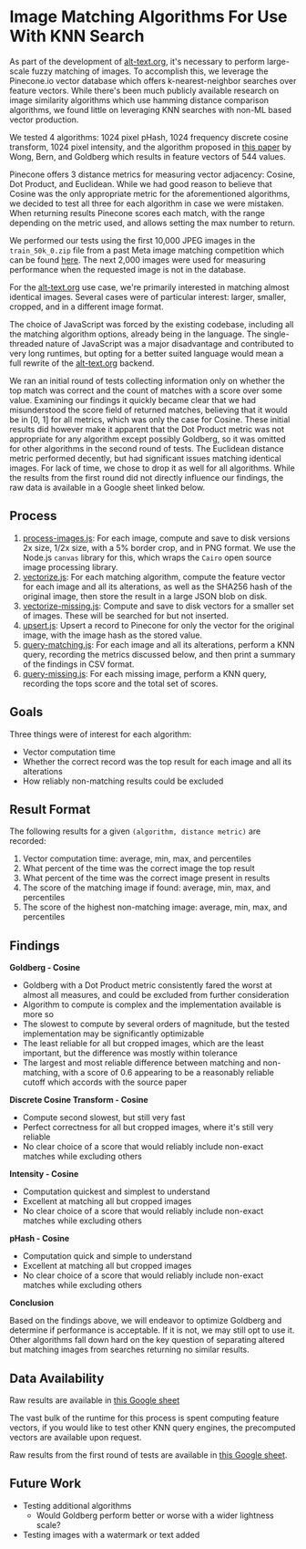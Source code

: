 Image Matching Algorithms For Use With KNN Search
=================================================

As part of the development of [alt-text.org](https://alt-text.org), it's necessary to perform large-scale
fuzzy matching of images. To accomplish this, we leverage the Pinecone.io
vector database which offers k-nearest-neighbor searches over feature vectors.
While there's been much publicly available research on image similarity algorithms
which use hamming distance comparison algorithms, we found little on leveraging 
KNN searches with non-ML based vector production.

We tested 4 algorithms: 1024 pixel pHash, 1024 frequency discrete cosine transform,
1024 pixel intensity, and the algorithm proposed in 
[this paper](https://citeseerx.ist.psu.edu/viewdoc/download?doi=10.1.1.104.2585&rep=rep1&type=pdf)
by Wong, Bern, and Goldberg which results in feature vectors of 544 values.

Pinecone offers 3 distance metrics for measuring vector adjacency: Cosine, Dot Product,
and Euclidean. While we had good reason to believe that Cosine was the only appropriate
metric for the aforementioned algorithms, we decided to test all three for each
algorithm in case we were mistaken. When returning results Pinecone scores each match, with the range depending
on the metric used, and allows setting the max number to return.

We performed our tests using the first 10,000 JPEG images in the `train_50k_0.zip` file from a
past Meta image matching competition which can be found
[here](https://ai.facebook.com/datasets/disc21-downloads/). The next 2,000 images were used for measuring performance
when the requested image is not in the database.

For the [alt-text.org](https://alt-text.org) use case, we're primarily interested in matching
almost identical images. Several cases were of particular interest: larger, smaller, cropped,
and in a different image format.

The choice of JavaScript was forced by the existing codebase, including all the matching algorithm options,
already being in the language. The single-threaded nature of JavaScript was a major disadvantage and contributed
to very long runtimes, but opting for a better suited language would mean a full rewrite of the 
[alt-text.org](https://alt-text.org) backend.

We ran an initial round of tests collecting information only on whether the top match was correct and the count of 
matches with a score over some value. Examining our findings it quickly became clear that we had misunderstood the 
score field of returned matches, believing that it would be in [0, 1] for all metrics, which was only the case for
Cosine. These initial results did however make it apparent that the Dot Product metric was not appropriate for any 
algorithm except possibly Goldberg,  so it was omitted for other algorithms in the second round of tests. The Euclidean
distance metric performed decently, but had significant issues matching identical images. For lack of time, we chose to
drop it as well for all algorithms. While the results from the first round did not directly influence our findings, 
the raw data is available in a Google sheet linked below.


Process
-------

1. [process-images.js](process-images.js): For each image, compute and save to disk versions 2x size, 1/2x size,
   with a 5% border crop, and in PNG format. We use the Node.js `canvas` library for this, which wraps 
   the `Cairo` open source image processing library.
2. [vectorize.js](vectorize.js): For each matching algorithm, compute the feature vector for each image and
   all its alterations, as well as the SHA256 hash of the original image, then store the result in a large JSON 
   blob on disk.
3. [vectorize-missing.js](vectorize-missing.js): Compute and save to disk vectors for a smaller set of images. These 
   will be searched for but not inserted.
4. [upsert.js](upsert.js): Upsert a record to Pinecone for only the vector for the original image, with the image hash
   as the stored value.
5. [query-matching.js](query-matching.js): For each image and all its alterations, perform a KNN query, recording
   the metrics discussed below, and then print a summary of the findings in CSV format.
6. [query-missing.js](query-missing.js): For each missing image, perform a KNN query, recording the tops score and the
   total set of scores.


Goals
-----

Three things were of interest for each algorithm:

- Vector computation time 
- Whether the correct record was the top result for each image and all its alterations
- How reliably non-matching results could be excluded


Result Format
-------------

The following results for a given `(algorithm, distance metric)` are recorded:

1. Vector computation time: average, min, max, and percentiles
2. What percent of the time was the correct image the top result
3. What percent of the time was the correct image present in results
4. The score of the matching image if found: average, min, max, and percentiles
5. The score of the highest non-matching image: average, min, max, and percentiles

Findings
--------

**Goldberg - Cosine**
- Goldberg with a Dot Product metric consistently fared the worst at almost all measures, and could be excluded
  from further consideration
- Algorithm to compute is complex and the implementation available is more so
- The slowest to compute by several orders of magnitude, but the tested implementation may be significantly optimizable
- The least reliable for all but cropped images, which are the least important, but the difference was 
  mostly within tolerance
- The largest and most reliable difference between matching and non-matching, with a score of 0.6 appearing to be a
  reasonably reliable cutoff which accords with the source paper

**Discrete Cosine Transform - Cosine**
- Compute second slowest, but still very fast
- Perfect correctness for all but cropped images, where it's still very reliable
- No clear choice of a score that would reliably include non-exact matches while excluding others

**Intensity - Cosine**
- Computation quickest and simplest to understand
- Excellent at matching all but cropped images
- No clear choice of a score that would reliably include non-exact matches while excluding others

**pHash - Cosine**
- Computation quick and simple to understand
- Excellent at matching all but cropped images
- No clear choice of a score that would reliably include non-exact matches while excluding others

**Conclusion**

Based on the findings above, we will endeavor to optimize Goldberg and determine if performance is acceptable. If it is
not, we may still opt to use it. Other algorithms fall down hard on the key question of separating altered but matching 
images from searches returning no similar results.

Data Availability
-----------------

Raw results are available in
[this Google sheet](https://docs.google.com/spreadsheets/d/12rxQ4aJhzthBLZ1Z9JEANVloY3u8_rjWPbfIHfQz3Ms/edit?usp=sharing)

The vast bulk of the runtime for this process is spent computing feature vectors, if you would like to test other KNN
query engines, the precomputed vectors are available upon request.

Raw results from the first round of tests are available in
[this Google sheet](https://docs.google.com/spreadsheets/d/1Q2TXNwPgB-awFmWzeXYXX21OUVjkt0BU0ldPdtRdxTo/edit?usp=sharing).


Future Work
-----------

- Testing additional algorithms
  - Would Goldberg perform better or worse with a wider lightness scale? 
- Testing images with a watermark or text added
